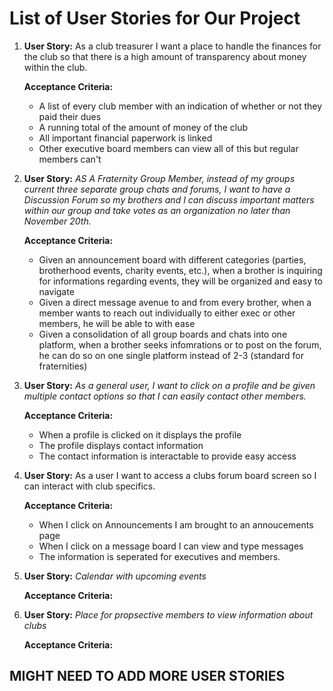 # List of User Stories for Our Project

1. **User Story:** As a club treasurer I want a place to handle the finances for the club so that there is a high
   amount of transparency about money within the club.
   
   **Acceptance Criteria:**
      * A list of every club member with an indication of whether or not they paid their dues
      * A running total of the amount of money of the club
      * All important financial paperwork is linked
      * Other executive board members can view all of this but regular members can't

2. **User Story:** *AS A Fraternity Group Member, instead of my groups current three separate group chats and forums,
   I want to have a Discussion Forum so my brothers and I can discuss important matters within our group and take votes
   as an organization no later than November 20th.*
    
   **Acceptance Criteria:**
      * Given an announcement board with different categories (parties, brotherhood events, charity events, etc.), when a
        brother is inquiring for informations regarding events, they will be organized and easy to navigate
      * Given a direct message avenue to and from every brother, when a member wants to reach out individually to either
        exec or other members, he will be able to with ease
      * Given a consolidation of all group boards and chats into one platform, when a brother seeks infomrations or to post
        on the forum, he can do so on one single platform instead of 2-3 (standard for fraternities)


3. **User Story:** *As a general user, I want to click on a profile and be given multiple contact options so that I can easily contact other members.*
    
   **Acceptance Criteria:**
      * When a profile is clicked on it displays the profile
      * The profile displays contact information
      * The contact information is interactable to provide easy access

5. **User Story:** As a user I want to access a clubs forum board screen so I can interact with club specifics.
   
   **Acceptance Criteria:**
      * When I click on Announcements I am brought to an annoucements page
      * When I click on a message board I can view and type messages
      * The information is seperated for executives and members.

7. **User Story:** *Calendar with upcoming events*
     
   **Acceptance Criteria:**

8. **User Story:** *Place for propsective members to view information about clubs*
   
   **Acceptance Criteria:**

## MIGHT NEED TO ADD MORE USER STORIES
